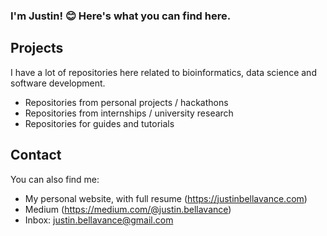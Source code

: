 ### I'm Justin! :blush: Here's what you can find here.

## Projects
I have a lot of repositories here related to bioinformatics, data science and software development.
- Repositories from personal projects / hackathons
- Repositories from internships / university research
- Repositories for guides and tutorials 

## Contact
You can also find me:
- My personal website, with full resume (https://justinbellavance.com)
- Medium (https://medium.com/@justin.bellavance)
- Inbox: justin.bellavance@gmail.com
